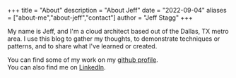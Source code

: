 +++
title = "About"
description = "About Jeff"
date = "2022-09-04"
aliases = ["about-me","about-jeff","contact"]
author = "Jeff Stagg"
+++

 My name is Jeff, and I'm a cloud architect based out of the Dallas, TX metro area. I use this blog to gather my thoughts, to demonstrate techniques or patterns, and to share what I've learned or created.

 You can find some of my work on my [github profile](https://github.com/jeffstagg).  
 You can also find me on [LinkedIn](https://linkedin.com/in/jeffstagg).
